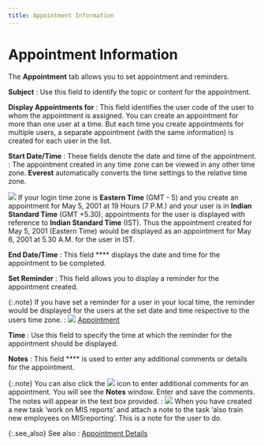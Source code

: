 ```yaml
---
title: Appointment Information
---
```


# Appointment Information


The **Appointment** tab allows you  to set appointment and reminders.


**Subject**
: Use this field to identify  the topic or content for the appointment.


**Display Appointments for**
: This field identifies the user code of the user  to whom the appointment is assigned. You can create an appointment for  more than one user at a time. But each time you create appointments for  multiple users, a separate appointment (with the same information) is  created for each user in the list.


**Start Date/Time**
: These fields denote the date and time of the appointment.
: The appointment created in any time zone can be  viewed in any other time zone. **Everest** automatically converts the time settings to the relative time zone.


![]({{site.cm_baseurl}}/img/example.gif) If  your login time zone is **Eastern Time**  (GMT - 5) and you create an appointment for May 5, 2001 at 19 Hours (7  P.M.) and your user is in **Indian Standard 
 Time** (GMT +5.30), appointments for the user is displayed with reference  to **Indian Standard Time** (IST).  Thus the appointment created for May 5, 2001 (Eastern Time) would be displayed  as an appointment for May 6, 2001 at 5.30 A.M. for the user in IST.


**End Date/Time**
: This field **** displays  the date and time for the appointment to be completed.


**Set Reminder**
: This field allows you to display a reminder for  the appointment created.


{:.note}
If you have set a reminder for a user in your  local time, the reminder would be displayed for the users at the set date  and time respective to the users time zone.
: ![]({{site.cm_baseurl}}/img/lens.gif) [Appointment]({{site.cm_baseurl}}/reminders-tasks-appointments/setting_reminders.html)


**Time**
: Use this field to specify the time at which the  reminder for the appointment should be displayed.


**Notes**
: This field **** is  used to enter any additional comments or details for the appointment.


{:.note}
You can also click the ![]({{site.cm_baseurl}}/img/cm_note_icon.gif) icon  to enter additional comments for an appointment. You will see the **Notes** window. Enter and save the comments.  The notes will appear in the text box provided.
: ![]({{site.cm_baseurl}}/img/example.gif) When you have created a new task ‘work on MIS  reports’ and attach a note to the task ‘also train new employees on MISreporting’.  This is a note for the user to do.


{:.see_also}
See also
: [Appointment Details]({{site.cm_baseurl}}/appointments/appointment-details/appointment_details.html)
